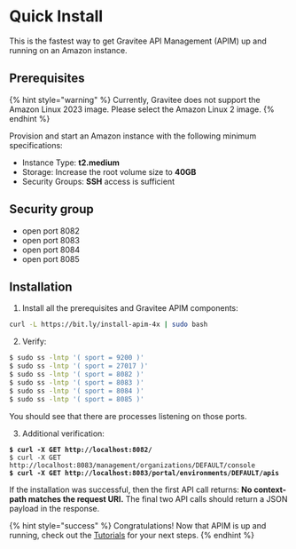 # Quick Install

This is the fastest way to get Gravitee API Management (APIM) up and running on an Amazon instance.

## Prerequisites

{% hint style="warning" %}
Currently, Gravitee does not support the Amazon Linux 2023 image. Please select the Amazon Linux 2 image.
{% endhint %}

Provision and start an Amazon instance with the following minimum specifications:

* Instance Type: **t2.medium**
* Storage: Increase the root volume size to **40GB**
* Security Groups: **SSH** access is sufficient

## Security group

* open port 8082
* open port 8083
* open port 8084
* open port 8085

## Installation

1. Install all the prerequisites and Gravitee APIM components:

```sh
curl -L https://bit.ly/install-apim-4x | sudo bash
```

2. Verify:

```sh
$ sudo ss -lntp '( sport = 9200 )'
$ sudo ss -lntp '( sport = 27017 )'
$ sudo ss -lntp '( sport = 8082 )'
$ sudo ss -lntp '( sport = 8083 )'
$ sudo ss -lntp '( sport = 8084 )'
$ sudo ss -lntp '( sport = 8085 )'
```

You should see that there are processes listening on those ports.

3. Additional verification:

<pre class="language-sh"><code class="lang-sh"><strong>$ curl -X GET http://localhost:8082/
</strong>$ curl -X GET http://localhost:8083/management/organizations/DEFAULT/console
<strong>$ curl -X GET http://localhost:8083/portal/environments/DEFAULT/apis
</strong></code></pre>

If the installation was successful, then the first API call returns: **No context-path matches the request URI.** The final two API calls should return a JSON payload in the response.

{% hint style="success" %}
Congratulations! Now that APIM is up and running, check out the [Tutorials](../../tutorials/) for your next steps.
{% endhint %}
